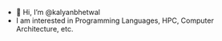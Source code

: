 - 👋 Hi, I’m @kalyanbhetwal
- I am interested in Programming Languages, HPC, Computer Architecture, etc.

<!---
kalyanbhetwal/kalyanbhetwal is a ✨ special ✨ repository because its `README.md` (this file) appears on your GitHub profile.
You can click the Preview link to take a look at your changes.
--->
